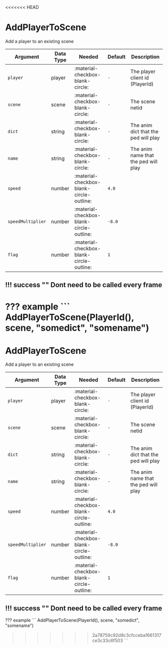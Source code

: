 <<<<<<< HEAD
# AddPlayerToScene
Add a player to an existing scene

| Argument          | Data Type | Needed                                   | Default | Description                          |
|-------------------|-----------|------------------------------------------|---------|--------------------------------------|
| `player`          | player    | :material-checkbox-blank-circle:         | `-`     | The player client id (PlayerId)      |
| `scene`           | scene     | :material-checkbox-blank-circle:         | `-`     | The scene netid                      |
| `dict`            | string    | :material-checkbox-blank-circle:         | `-`     | The anim dict that the ped will play |
| `name`            | string    | :material-checkbox-blank-circle:         | `-`     | The anim name that the ped will play |
| `speed`           | number    | :material-checkbox-blank-circle-outline: | `4.0`   |                                      |
| `speedMultiplier` | number    | :material-checkbox-blank-circle-outline: | `-8.0`  |                                      |
| `flag`            | number    | :material-checkbox-blank-circle-outline: | `1`     |                                      |

!!! success ""
    Dont need to be called every frame
---
??? example
    ```
    AddPlayerToScene(PlayerId(), scene, "somedict", "somename")
=======
# AddPlayerToScene
Add a player to an existing scene

| Argument          | Data Type | Needed                                   | Default | Description                          |
|-------------------|-----------|------------------------------------------|---------|--------------------------------------|
| `player`          | player    | :material-checkbox-blank-circle:         | `-`     | The player client id (PlayerId)      |
| `scene`           | scene     | :material-checkbox-blank-circle:         | `-`     | The scene netid                      |
| `dict`            | string    | :material-checkbox-blank-circle:         | `-`     | The anim dict that the ped will play |
| `name`            | string    | :material-checkbox-blank-circle:         | `-`     | The anim name that the ped will play |
| `speed`           | number    | :material-checkbox-blank-circle-outline: | `4.0`   |                                      |
| `speedMultiplier` | number    | :material-checkbox-blank-circle-outline: | `-8.0`  |                                      |
| `flag`            | number    | :material-checkbox-blank-circle-outline: | `1`     |                                      |

!!! success ""
    Dont need to be called every frame
---
??? example
    ```
    AddPlayerToScene(PlayerId(), scene, "somedict", "somename")
>>>>>>> 2a78759c92d8c3cfcceba1661317ce3c33c6f503
    ```